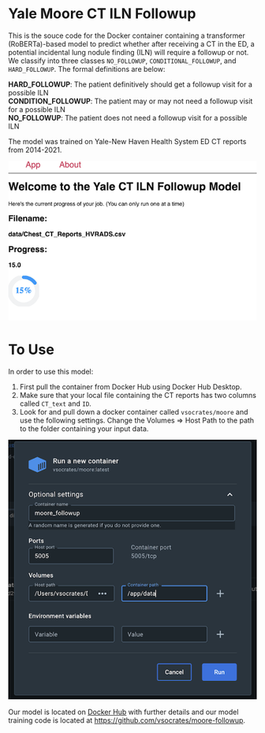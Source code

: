 # Yale Moore CT ILN Followup

This is the souce code for the Docker container containing a transformer (RoBERTa)-based model to predict whether after receiving a CT in the ED, a potential incidental lung nodule finding (ILN) will require a followup or not. We classify into three classes `NO_FOLLOWUP`, `CONDITIONAL_FOLLOWUP`, and `HARD_FOLLOWUP`. The formal definitions are below:

**HARD_FOLLOWUP**: The patient definitively should get a followup visit for a possible ILN   
**CONDITION_FOLLOWUP**: The patient may or may not need a followup visit for a possible ILN   
**NO_FOLLOWUP**: The patient does not need a followup visit for a possible ILN   

The model was trained on Yale-New Haven Health System ED CT reports from 2014-2021. 

![alt text](https://github.com/vsocrates/moore-followup-docker/blob/main/images/screenshot-2.png)

# To Use

In order to use this model: 

1. First pull the container from Docker Hub using Docker Hub Desktop. 
2. Make sure that your local file containing the CT reports has two columns called `CT_text` and `ID`.
3. Look for and pull down a docker container called `vsocrates/moore` and use the following settings. Change the Volumes => Host Path to the path to the folder containing your input data. 

![Container Settings](https://github.com/vsocrates/moore-followup-docker/blob/main/images/container-settings.png)

Our model is located on [Docker Hub](https://hub.docker.com/repository/docker/vsocrates/moore/general) with further details and our model training code is located at https://github.com/vsocrates/moore-followup. 
